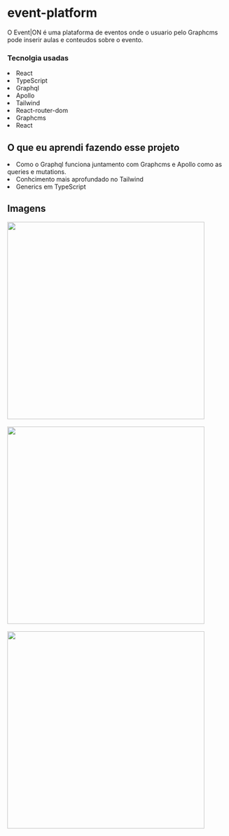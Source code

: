# event-platform
O Event|ON é uma plataforma de eventos onde o usuario pelo Graphcms pode inserir aulas e conteudos sobre o evento.

### Tecnolgia usadas
<li>React</li>
<li>TypeScript</li>
<li>Graphql</li>
<li>Apollo</li>
<li>Tailwind</li>
<li>React-router-dom</li>
<li>Graphcms</li>
<li>React</li>

## O que eu aprendi fazendo esse projeto

<li>Como o Graphql funciona juntamento com Graphcms e Apollo como as queries e mutations. <br>
<li>Conhcimento mais aprofundado no Tailwind 
<li>Generics em TypeScript

 
## Imagens
  
<img src="https://user-images.githubusercontent.com/70604408/175796368-171de03a-4bd0-4afb-97e8-7eab9c8b4332.png" width="450px"><br><br>
<img src="https://user-images.githubusercontent.com/70604408/175796369-8a851e6b-eebb-4d58-a574-efe4abc7d1e1.png" width="450px"><br><br>
 <img src="https://user-images.githubusercontent.com/70604408/175796367-02252d42-814b-47f8-8819-aaf1c737bd7b.png" width="450px">

